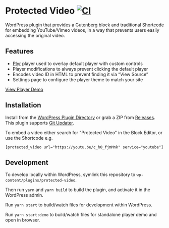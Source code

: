 # Protected Video [![CI](https://github.com/AlecRust/protected-video/actions/workflows/ci.yml/badge.svg)](https://github.com/AlecRust/protected-video/actions/workflows/ci.yml)

WordPress plugin that provides a Gutenberg block and traditional Shortcode for embedding YouTube/Vimeo videos, in a way that prevents users easily accessing the original video.

## Features

- [Plyr](https://plyr.io/) player used to overlay default player with custom controls
- Player modifications to always prevent clicking the default player
- Encodes video ID in HTML to prevent finding it via “View Source”
- Settings page to configure the player theme to match your site

[View Player Demo](https://protected-video.alecrust.com/)

## Installation

Install from the [WordPress Plugin Directory](https://wordpress.org/plugins/protected-video/) or grab a ZIP from
[Releases](https://github.com/AlecRust/protected-video/releases). This plugin supports [Git Updater](https://github.com/afragen/git-updater).

To embed a video either search for "Protected Video" in the Block Editor, or use the Shortcode e.g.

    [protected_video url="https://youtu.be/c_hO_fjmMnk" service="youtube"]

## Development

To develop locally within WordPress, symlink this repository to `wp-content/plugins/protected-video`.

Then run `yarn` and `yarn build` to build the plugin, and activate it in the WordPress admin.

Run `yarn start` to build/watch files for development within WordPress.

Run `yarn start:demo` to build/watch files for standalone player demo and open in browser.
